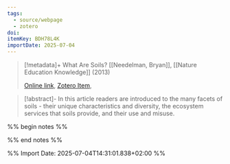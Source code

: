 ```yaml
---
tags:
  - source/webpage
  - zotero
doi: 
itemKey: BDH78L4K
importDate: 2025-07-04
---
```

>[!metadata]+
> What Are Soils?
> [[Needelman, Bryan]], 
> [[Nature Education Knowledge]] (2013)
> 
> [Online link](https://www.nature.com/scitable/knowledge/library/what-are-soils-67647639/), [Zotero Item](zotero://select/library/items/BDH78L4K),

>[!abstract]-
>In this article readers are introduced to the many facets of soils - their unique characteristics and diversity, the ecosystem services that soils provide, and their use and misuse.

%% begin notes %%

%% end notes %%

%% Import Date: 2025-07-04T14:31:01.838+02:00 %%
